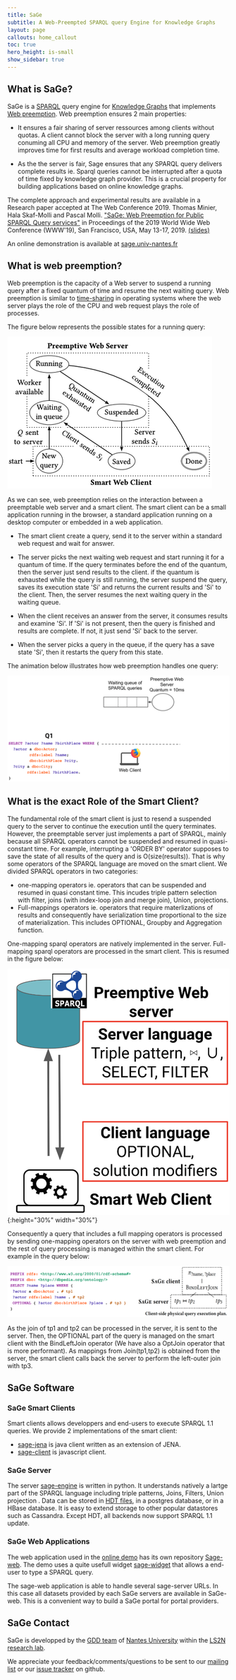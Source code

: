 ```yaml
---
title: SaGe  
subtitle: A Web-Preempted SPARQL query Engine for Knowledge Graphs
layout: page
callouts: home_callout
toc: true
hero_height: is-small
show_sidebar: true
---
```


## What is SaGe?

SaGe is a [SPARQL](https://en.wikipedia.org/wiki/SPARQL) query engine for [Knowledge Graphs](https://en.wikipedia.org/wiki/Knowledge_Graph) that implements [Web preemption](#preemption). Web preemption ensures 2 main properties:
* It ensures a fair sharing of server ressources among clients without quotas. A client cannot block the server with a long running query conuming all CPU and memory of the server. Web preemption greatly improves time for first results and average workload completion time.

* As the the server is fair, Sage ensures that any SPARQL query delivers complete results ie. Sparql queries cannot be interrupted after a quota of time fixed by knowledge graph provider. This is a crucial property for building applications based on online knowledge graphs.

The complete approach and experimental results are available in a Research paper accepted at The Web Conference 2019. Thomas Minier, Hala Skaf-Molli and Pascal Molli. ["SaGe: Web Preemption for Public SPARQL Query services"](https://hal.archives-ouvertes.fr/hal-02017155/document) in Proceedings of the 2019 World Wide Web Conference (WWW'19), San Francisco, USA, May 13-17, 2019. [(slides)](https://docs.google.com/presentation/d/1zSMKwTq6N6IJFs4jFkOqRzpfooDDoLGhR-3yYRUSij8/present?slide=id.p)

An online demonstration is available at [sage.univ-nantes.fr](http://sage.univ-nantes.fr)

## <a name="preemption"></a>What is web preemption?

Web preemption is the capacity of a Web server to suspend a running query after a fixed quantum of time and resume the
next waiting query. Web preemption is similar to [time-sharing](https://en.wikipedia.org/wiki/Round-robin_scheduling) in operating systems where the web server plays the role of the CPU and web request plays the role of processes.

The figure below represents the possible states for a running query:

![web preemption states](state.png)

As we can see, web preemption relies on the interaction between a preemptable web server and a smart client. The smart client can be a small application running in the browser, a standard application running on a desktop computer or embedded in a web application.

* The smart client create a query, send it to the server within a standard web request and wait for answer. 

* The server picks the next waiting web request and start running it for a quantum of time. If the query terminates before the end of the quantum, then the server just send results to the client. if the quantum is exhausted while the query is still running, the server suspend the query, saves its execution state 'Si' and returns the  current results and 'Si' to the client. Then, the server resumes the next waiting query in the waiting queue. 

* When the client receives an answer from the server, it consumes results and examine 'Si'. If 'Si' is not present, then the query is finished and results are complete. If not, it just send 'Si' back to the server.

* When the server picks a query in the queue, if the query has a save state 'Si', then it restarts the query from this state.

The animation below illustrates how web preemption handles one query:

![web preemption animation](anim.gif)


## What is the exact Role of the Smart Client?

The fundamental role of the smart client is just to resend a suspended query to the server to continue the execution until the query terminates. However, the preemptable server just implements a part of SPARQL, mainly because all SPARQL operators cannot be suspended and resumed in quasi-constant time. For example, interrupting a 'ORDER BY' operator supposes to save the state of all results of the query and is O(size(results)). That is why some operators of the SPARQL language are moved on the smart client. We divided SPARQL operators in two categories:
* one-mapping operators ie. operators that can be suspended and resumed in quasi constant time. This incudes triple pattern selection with filter, joins (with index-loop join and merge join), Union, projections.
* Full-mappings operators ie. operators that require materlizations of results and consequently have serialization time proportional to the size of materialization. This includes OPTIONAL, Groupby and Aggregation function.

One-mapping sparql operators are natively implemented in the server. Full-mapping sparql operators are processed in the smart client. This is resumed in the figure below:

![smart client](lcls.png){:height="30%" width="30%"}

Consequently a query that includes a full mapping operators is processed by sending one-mapping operators on the server with web preemption and the rest of query processing is managed within the smart client. For example in the query below:

![smart client](optional.png)

As the join of tp1 and tp2 can be processed in the server, it is sent to the server. Then, the OPTIONAL part of the query is managed on the smart client with the BindLeftJoin operator (We have also a OptJoin operator that is more performant). As mappings from Join(tp1,tp2) is obtained from the server, the smart client calls back the server to perform the left-outer join with tp3.

## SaGe Software

### SaGe Smart Clients

Smart clients allows developpers and end-users to execute SPARQL 1.1 queries. We provide 2 implementations of the smart client:
* [sage-jena](https://github.com/sage-org/sage-jena) is java client written as an extension of JENA.
* [sage-client](https://github.com/sage-org/sage-client) is javascript client.

### SaGe Server
The server [sage-engine](https://github.com/sage-org/sage-engine) is written in python. It understands natively a lartge part of the SPARQL language including triple patterns, Joins, Filters, Union projection . Data can be stored in [HDT files](http://www.rdfhdt.org/), in a postgres database, or in a HBase database. It is easy to extend storage to other popular datastores such as Cassandra. Except HDT, all backends now support SPARQL 1.1 update.


### SaGe Web Applications

The web application used in the [online demo](http://sage.univ-nantes.fr) has its own repository [Sage-web](https://github.com/sage-org/sage-web). The demo uses a quite usefull widget [sage-widget](https://github.com/sage-org/sage-widget) that allows a end-user to type a SPARQL query.

The sage-web application is able to handle several sage-server URLs. In this case all datasets provided by each SaGe servers are available in SaGe-web. This is a convenient way to build a SaGe portal for portal providers.

## SaGe Contact

SaGe is developped by the [GDD team](https://sites.google.com/site/gddlina/) of [Nantes University](https://english.univ-nantes.fr/universite-de-nantes-welcome-2405740.kjsp?RH=INSTITUTIONNEL_FR&RF=INSTITUTIONNEL_EN) within the [LS2N research lab](https://www.ls2n.fr/?lang=en).

We appreciate your feedback/comments/questions to be sent to our [mailing list](https://github.com/sage-org/sage-org.github.io) or our [issue tracker](https://github.com/sage-org/sage-engine/issues) on github.

